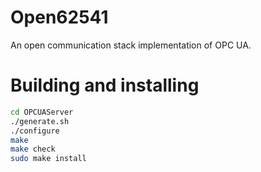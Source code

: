 Open62541
=========

An open communication stack implementation of OPC UA.


# Building and installing
```bash
cd OPCUAServer
./generate.sh
./configure
make
make check
sudo make install
```

